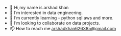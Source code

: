 - 👋 Hi,my name is arshad khan
- 👀 I’m interested in data engineering.
- 🌱 I’m currently learning - python sql aws and more.
- 💞️ I’m looking to collaborate on data projects.
- 📫 How to reach me arshadkhan626385@gmail.com

<!---
7xpro/7xpro is a ✨ special ✨ repository because its `README.md` (this file) appears on your GitHub profile.
You can click the Preview link to take a look at your changes.
--->
